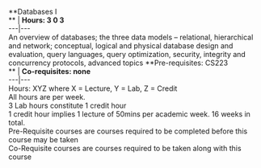 **Databases I  
** | **Hours: 3 0 3**  
---|---  
An overview of databases; the three data models – relational, hierarchical and network; conceptual, logical and physical database design and evaluation, query languages, query optimization, security, integrity and concurrency protocols, advanced topics
**Pre-requisites: CS223  
** | **Co-requisites: none**  
---|---  
Hours: XYZ where X = Lecture, Y = Lab, Z = Credit  
All hours are per week.  
3 Lab hours constitute 1 credit hour  
1 credit hour implies 1 lecture of 50mins per academic week. 16 weeks in total.  
Pre-Requisite courses are courses required to be completed before this course may be taken  
Co-Requisite courses are courses required to be taken along with this course
